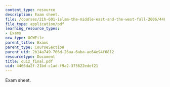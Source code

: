 ```yaml
---
content_type: resource
description: Exam sheet.
file: /courses/21h-601-islam-the-middle-east-and-the-west-fall-2006/4466da2f21bdc1adf9a2375622edef21_quiz_final.pdf
file_type: application/pdf
learning_resource_types:
- Exams
ocw_type: OCWFile
parent_title: Exams
parent_type: CourseSection
parent_uid: 2b14a749-706d-26aa-6aba-ae64e94f6812
resourcetype: Document
title: quiz_final.pdf
uid: 4466da2f-21bd-c1ad-f9a2-375622edef21
---
```

Exam sheet.

